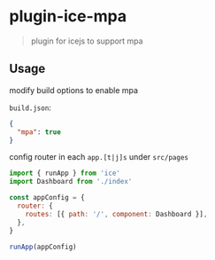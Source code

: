 # plugin-ice-mpa

> plugin for icejs to support mpa

## Usage

modify build options to enable mpa

`build.json`:

```json
{
  "mpa": true
}
```

config router in each `app.[t|j]s` under `src/pages`

```js
import { runApp } from 'ice'
import Dashboard from './index'

const appConfig = {
  router: {
    routes: [{ path: '/', component: Dashboard }],
  },
}

runApp(appConfig)
```
